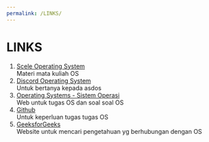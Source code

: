 ```yaml
---
permalink: /LINKS/
---
```

# LINKS
1. [Scele Operating System](https://scele.cs.ui.ac.id/course/view.php?id=3268)<br>
Materi mata kuliah OS
2. [Discord Operating System](https://discord.com/invite/XDuCrVp48m)<br>
Untuk bertanya kepada asdos
3. [Operating Systems - Sistem Operasi](https://os.vlsm.org/)<br>
Web untuk tugas OS dan soal soal OS
4. [Github](https://github.com/)<br>
Untuk keperluan tugas tugas OS
5. [GeeksforGeeks](https://www.geeksforgeeks.org/virtual-memory-in-operating-system/)<br>
Website untuk mencari pengetahuan yg berhubungan dengan OS

